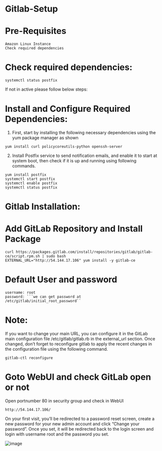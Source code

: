 # Gitlab-Setup

# Pre-Requisites
    Amazon Linux Instance
    Check required dependencies
# Check required dependencies:
    systemctl status postfix
  If not in active please follow below steps:
  # Install and Configure Required Dependencies:
  1. First, start by installing the following necessary dependencies using the yum package manager as shown
  
    yum install curl policycoreutils-python openssh-server 
  2. Install Postfix service to send notification emails, and enable it to start at system boot, then check if it is up and running using following commands.
    
    yum install postfix
    systemctl start postfix
    systemctl enable postfix
    systemctl status postfix
# Gitlab Installation:
  # Add GitLab Repository and Install Package
    curl https://packages.gitlab.com/install/repositories/gitlab/gitlab-ce/script.rpm.sh | sudo bash
    EXTERNAL_URL="http://54.144.17.106" yum install -y gitlab-ce
# Default User and password
    username: root
    password: ```we can get password at /etc/gitlab/initial_root_password``
# Note: 
  If you want to change your main URL, you can configure it in the GitLab main configuration file /etc/gitlab/gitlab.rb in the external_url section. Once changed, don’t  forget to reconfigure gitlab to apply the recent changes in the configuration file using the following command.
  
    gitlab-ctl reconfigure
# Goto WebUI and check GitLab open or not
  Open portnumber 80 in security group and check in WebUI
    
    http://54.144.17.106/
  On your first visit, you’ll be redirected to a password reset screen, create a new password for your new admin account and click “Change your password”. Once you set, it will be redirected back to the login screen and login with username root and the password you set.
  
  ![image](https://user-images.githubusercontent.com/58024415/104082926-31286100-5260-11eb-9bad-7a4f1528734a.png)

